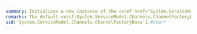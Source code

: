 ```yaml
---
summary: Initializes a new instance of the <xref href="System.ServiceModel.Channels.ChannelFactoryBase`1"></xref> class.
remarks: The default <xref:System.ServiceModel.Channels.ChannelFactoryBase%601.%23ctor> constructor initializes timeout properties with the service model timeout values when exchanging messages. The default value is 1 minute for open, send, and close operations and 10 minutes for the receive operation. Use <xref:System.ServiceModel.Channels.ChannelFactoryBase%601.%23ctor%28System.ServiceModel.IDefaultCommunicationTimeouts%29> if you want to specify other values for these operation timeouts.
uid: System.ServiceModel.Channels.ChannelFactoryBase`1.#ctor*
---
```

